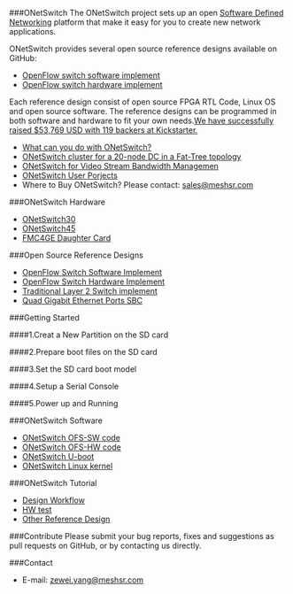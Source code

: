 ###ONetSwitch
The ONetSwitch project sets up an open [Software Defined Networking](https://en.wikipedia.org/wiki/Software-defined_networking) platform that make it easy for you to create new network applications. 

ONetSwitch provides several open source reference designs available on GitHub:
* [OpenFlow switch software implement](https://github.com/MeshSr/ONetSwitch/wiki/REF-OpenFlowSwitch-SWFT)
* [OpenFlow switch hardware implement](https://github.com/MeshSr/ONetSwitch/wiki/REF-OpenFlowSwitch-HWFT)

Each reference design consist of open source FPGA RTL Code, Linux OS and open source software. The reference designs can be programmed in both software and hardware to fit your own needs.[We have successfully raised $53,769 USD with 119 backers at Kickstarter.](https://www.kickstarter.com/projects/onetswitch/onetswitch-open-source-hardware-for-networking)


* [What can you do with ONetSwitch?](https://www.youtube.com/watch?v=aebKz1YQQfw)
* [ONetSwitch cluster for a 20-node DC in a Fat-Tree topology](https://www.youtube.com/watch?v=l547FhU6rqo#t=26)
* [ONetSwitch for Video Stream Bandwidth Managemen](https://www.youtube.com/watch?v=9goo1ju4bvQ&feature=youtu.be)
* [ONetSwitch User Porjects](http://onetswitch.org/project.html)
* Where to Buy ONetSwitch?   Please contact: sales@meshsr.com

###ONetSwitch Hardware
* [ONetSwitch30](https://github.com/MeshSr/wiki/wiki/ONetSwitch30)
* [ONetSwitch45](https://github.com/MeshSr/wiki/wiki/ONetSwitch45)
* [FMC4GE Daughter Card](https://github.com/MeshSr/wiki/wiki/ONetSwitch20)

###Open Source Reference Designs
* [OpenFlow Switch Software Implement](https://github.com/MeshSr/ONetSwitch/wiki/REF-OpenFlowSwitch-SWFT)
* [OpenFlow Switch Hardware Implement](https://github.com/MeshSr/ONetSwitch/wiki/REF-OpenFlowSwitch-HWFT)
* [Traditional Layer 2 Switch implement](https://github.com/MeshSr/ONetSwitch/wiki/REF-Switch)
* [Quad Gigabit Ethernet Ports SBC](https://github.com/MeshSr/ONetSwitch/wiki/REF-NIC)

###Getting Started

####1.Creat a New Partition on the SD card

####2.Prepare boot files on the SD card

####3.Set the SD card boot model

####4.Setup a Serial Console

####5.Power up and Running

###ONetSwitch Software
* [ONetSwitch OFS-SW code](https://github.com/MeshSr/ofs-sw)
* [ONetSwitch OFS-HW code](https://github.com/MeshSr/ofs-hw)
* [ONetSwitch U-boot](https://github.com/MeshSr/u-boot-meshsr)
* [ONetSwitch Linux kernel](https://github.com/MeshSr/linux-meshsr)


###ONetSwitch Tutorial
* [Design Workflow](https://github.com/MeshSr/wiki/wiki/Guide-Workflow)
* [HW test](https://github.com/MeshSr/wiki/wiki/Guide-Getting-Started)
* [Other Reference Design](https://github.com/MeshSr/wiki/wiki/Guide-Reference-Design)

###Contribute
Please submit your bug reports, fixes and suggestions as pull requests on GitHub, or by contacting us directly.

###Contact
* E-mail: zewei.yang@meshsr.com
